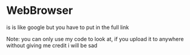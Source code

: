# WebBrowser
is is like google but you have to put in the full link

Note: you can only use my code to look at, if you upload it to anywhere without giving me credit i will be sad
